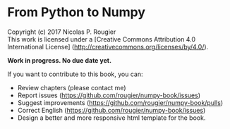 # From Python to Numpy
Copyright (c) 2017 Nicolas P. Rougier  
This work is licensed under a
[Creative Commons Attribution 4.0 International License]
(http://creativecommons.org/licenses/by/4.0/).

**Work in progress. No due date yet.**

If you want to contribute to this book, you can:

* Review chapters (please contact me)
* Report issues (https://github.com/rougier/numpy-book/issues)
* Suggest improvements (https://github.com/rougier/numpy-book/pulls)
* Correct English (https://github.com/rougier/numpy-book/issues)
* Design a better and more responsive html template for the book.
